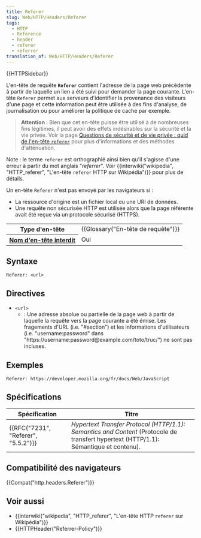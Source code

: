 ```yaml
---
title: Referer
slug: Web/HTTP/Headers/Referer
tags:
  - HTTP
  - Reference
  - header
  - referer
  - referrer
translation_of: Web/HTTP/Headers/Referer
---
```

{{HTTPSidebar}}

L'en-tête de requête **`Referer`** contient l'adresse de la page web précédente à partir de laquelle un lien a été suivi pour demander la page courante. L'en-tête `Referer` permet aux serveurs d'identifier la provenance des visiteurs d'une page et cette information peut être utilisée à des fins d'analyse, de journalisation ou pour améliorer la politique de cache par exemple.

> **Attention :** Bien que cet en-tête puisse être utilisé à de nombreuses fins légitimes, il peut avoir des effets indésirables sur la sécurité et la vie privée. Voir la page [Questions de sécurité et de vie privée : quid de l'en-tête `referer`](fr/docs/Web/Security/Referer_header:_privacy_and_security_concerns) pour plus d'informations et des méthodes d'atténuation.

Note : le terme `referer` est orthographié ainsi bien qu'il s'agisse d'une erreur à partir du mot anglais "_referrer_". Voir {{interwiki("wikipedia", "HTTP_referer", "L'en-tête <code>referer</code> HTTP sur Wikipédia")}} pour plus de détails.

Un en-tête `Referer` n'est pas envoyé par les navigateurs si :

- La ressource d'origine est un fichier local ou une URI de données.
- Une requête non sécurisée HTTP est utilisée alors que la page référente avait été reçue via un protocole sécurisé (HTTPS).

<table class="properties">
  <tbody>
    <tr>
      <th scope="row">Type d'en-tête</th>
      <td>{{Glossary("En-tête de requête")}}</td>
    </tr>
    <tr>
      <th scope="row">
        <a href="/fr/docs/Glossaire/Forbidden_header_name"
          >Nom d'en-tête interdit</a
        >
      </th>
      <td>Oui</td>
    </tr>
  </tbody>
</table>

## Syntaxe

```
Referer: <url>
```

## Directives

- `<url>`
  - : Une adresse absolue ou partielle de la page web à partir de laquelle la requête vers la page courante a été émise. Les fragements d'URL (i.e. "#section") et les informations d'utilisateurs (i.e. "username:password" dans "https\://username:password\@example.com/toto/truc/") ne sont pas incluses.

## Exemples

```
Referer: https://developer.mozilla.org/fr/docs/Web/JavaScript
```

## Spécifications

| Spécification                                    | Titre                                                                                                                                 |
| ------------------------------------------------ | ------------------------------------------------------------------------------------------------------------------------------------- |
| {{RFC("7231", "Referer", "5.5.2")}} | _Hypertext Transfer Protocol (HTTP/1.1): Semantics and Content_ (Protocole de transfert hypertext (HTTP/1.1): Sémantique et contenu). |

## Compatibilité des navigateurs

{{Compat("http.headers.Referer")}}

## Voir aussi

- {{interwiki("wikipedia", "HTTP_referer", "L'en-tête HTTP <code>referer</code> sur Wikipédia")}}
- {{HTTPHeader("Referrer-Policy")}}

